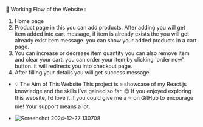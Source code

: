 🚀 Working Flow of the Website : 
1. Home page
2. Product page in this you can add products. After adding you will get  item added into cart message, if item is already exists the you will get already exist item message. you can show your added products in a cart page.
3. You can increase or decrease item quantity you can also remove item and clear your cart. you can order your item by clicking 'order now' button. it will redirects you into checkout page.
4. After filling your details you will get success message.

* 💡 The Aim of This Website
This project is a showcase of my React.js knowledge and the skills I’ve gained so far. 😊
If you enjoyed exploring this website, I’d love it if you could give me a ⭐ on GitHub to encourage me! Your support means a lot.


* ![Screenshot 2024-12-27 130708](https://github.com/user-attachments/assets/507b22ca-8eb0-4864-b982-d967fec32dd6)
